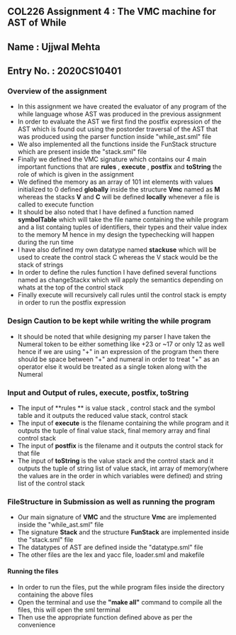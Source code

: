 ## COL226 Assignment 4 : The VMC machine for AST of While

## Name : Ujjwal Mehta

## Entry No. : 2020CS10401

### Overview of the assignment 

- In this assignment we have created the evaluator of any program of the while language whose AST was produced in the previous assignment
- In order to evaluate the AST we first find the postfix expression of the AST which is found out using the postorder traversal of the AST that was produced using the parser function inside "while_ast.sml" file
- We also implemented all the functions inside the FunStack structure which are present inside the "stack.sml" file
- Finally we defined the VMC signature which contains our 4 main important functions that are **rules** , **execute** , **postfix** and **toString** the role of which is given in the assignment
- We defined the memory as an array of 101 int elements with values initialized to 0 defined **globally** inside the structure **Vmc** named as **M** whereas the stacks **V** and **C** will be defined **locally** whenever a file is called to execute function
- It should be also noted that I have defined a function named **symbolTable** which will take the file name containing the while program and a list containg tuples of identifiers, their types and their value index to the memory M hence in my design the typechecking will happen during the run time
- I have also defined my own datatype named **stackuse** which will be used to create the control stack C whereas the V stack would be the stack of strings
- In order to define the rules function I have defined several functions named as changeStackx which will apply the semantics depending on whats at the top of the control stack
- Finally execute will recursively call rules until the control stack is empty in order to run the postfix expression

### Design Caution to be kept while writing the while program

- It should be noted that while designing my parser I have taken the Numeral token to be either something like +23 or ~17 or only 12 as well hence if we are using "+" in an expression of the program then there should be space between "+" and numeral in order to treat "+" as an operator else it would be treated as a single token along with the Numeral

### Input and Output of rules, execute, postfix, toString

- The input of **rules ** is value stack , control stack and the symbol table and it outputs the reduced value stack, control stack
- The input of **execute** is the filename containing the while program and it outputs the tuple of final value stack, final memory array and final control stack
- The input of **postfix** is the filename and it outputs the control stack for that file
- The input of **toString** is the value stack and the control stack and it outputs the tuple of string list of value stack, int array of memory(where the values are in the order in which variables were defined) and string list of the control stack

### FileStructure in Submission as well as running the program

- Our main signature of **VMC**  and the structure **Vmc** are implemented inside the "while_ast.sml" file
- The signature **Stack** and the structure **FunStack** are implemented inside the "stack.sml" file
- The datatypes of AST are defined inside the "datatype.sml" file
- The other files are the lex and yacc file, loader.sml and makefile

#### Running the files

- In order to run the files, put the while program files inside the directory containing the above files
- Open the terminal and use the **"make all"** command to compile all the files, this will open the sml terminal
- Then use the appropriate function defined above as per the convenience 